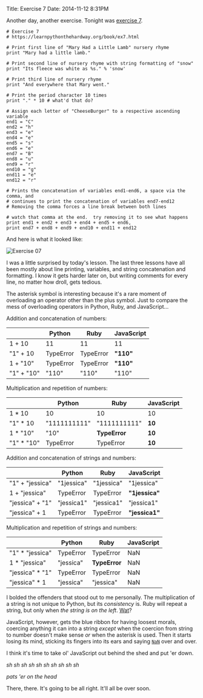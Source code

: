 Title: Exercise 7
Date: 2014-11-12 8:31PM

Another day, another exercise. Tonight was [exercise 7](https://learnpythonthehardway.org/book/ex7.html).

```
# Exercise 7
# https://learnpythonthehardway.org/book/ex7.html

# Print first line of "Mary Had a Little Lamb" nursery rhyme
print "Mary had a little lamb."

# Print second line of nursery rhyme with string formatting of "snow"
print "Its fleece was white as %s." % 'snow'

# Print third line of nursery rhyme
print "And everywhere that Mary went."

# Print the period character 10 times
print "." * 10 # what'd that do?

# Assign each letter of "CheeseBurger" to a respective ascending variable
end1 = "C"
end2 = "h"
end3 = "e"
end4 = "e"
end5 = "s"
end6 = "e"
end7 = "B"
end8 = "u"
end9 = "r"
end10 = "g"
end11 = "e"
end12 = "r"

# Prints the concatenation of variables end1-end6, a space via the comma, and
# continues to print the concatenation of variables end7-end12
# Removing the comma forces a line break between both lines

# watch that comma at the end.  try removing it to see what happens
print end1 + end2 + end3 + end4 + end5 + end6,
print end7 + end8 + end9 + end10 + end11 + end12
```

And here is what it looked like:

![Exercise 07]({filename}/images/ex07.png "Exercise 07")

I was a little surprised by today's lesson. The last three lessons have all been mostly about line printing, variables, and string concatenation and formatting. I know it gets harder later on, but writing comments for every line, no matter how droll, gets tedious.

The asterisk symbol is interesting because it's a rare moment of overloading an operator other than the plus symbol. Just to compare the mess of overloading operators in Python, Ruby, and JavaScript...

Addition and concatenation of numbers:

|   | Python | Ruby | JavaScript |
| - | ------ | ---- | ---------- |
| 1 + 10 | 11 | 11 | 11 |
| "1" + 10 | TypeError | TypeError | **"110"** |
| 1 + "10" | TypeError | TypeError | **"110"** |
| "1" + "10" | "110" | "110" | "110" |

Multiplication and repetition of numbers:

|   | Python | Ruby | JavaScript |
| - | ------ | ---- | ---------- |
| 1 * 10 | 10 | 10 | 10 |
| "1" * 10 | "1111111111" | "1111111111" | **10** |
| 1 * "10" | "10" | **TypeError** | **10** |
| "1" * "10" | TypeError | TypeError | **10** |

Addition and concatenation of strings and numbers:

|   | Python | Ruby | JavaScript |
| - | ------ | ---- | ---------- |
| "1" + "jessica" | "1jessica" | "1jessica" | "1jessica" |
| 1 + "jessica" | TypeError | TypeError | **"1jessica"** |
| "jessica" + "1" | "jessica1" | "jessica1" | "jessica1" |
| "jessica" + 1 | TypeError | TypeError | **"jessica1"** |

Multiplication and repetition of strings and numbers:

|   | Python | Ruby | JavaScript |
| - | ------ | ---- | ---------- |
| "1" * "jessica" | TypeError | TypeError | NaN |
| 1 * "jessica" | "jessica" | **TypeError** | NaN |
| "jessica" * "1" | TypeError | TypeError | NaN |
| "jessica" * 1 | "jessica" | "jessica" | NaN |

I bolded the offenders that stood out to me personally. The multiplication of a string is not unique to Python, but its *consistency* is. Ruby will repeat a string, but only when *the string is on the left*. [Wat](https://www.destroyallsoftware.com/talks/wat)?

JavaScript, however, gets the blue ribbon for having loosest morals, coercing anything it can into a string *except* when the coercion from string to number doesn't make sense *or* when the asterisk is used. Then it starts losing its mind, sticking its fingers into its ears and saying [`NaN`](https://developer.mozilla.org/en-US/docs/Web/JavaScript/Reference/Global_Objects/NaN) over and over.

I think it's time to take ol' JavaScript out behind the shed and put 'er down.

*sh sh sh sh sh sh sh sh sh sh*

*pats 'er on the head*

There, there. It's going to be all right. It'll all be over soon.
